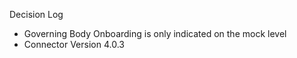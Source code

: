 Decision Log

- Governing Body Onboarding is only indicated on the mock level
- Connector Version 4.0.3

